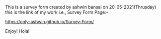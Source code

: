This is a survey form created by ashwin bansal on 20-05-2021(Thrusday)
this is the link of my work i.e., Survey Form Page:-

https://only-ashwin.github.io/Survey-Form/

Enjoy! Hola!
